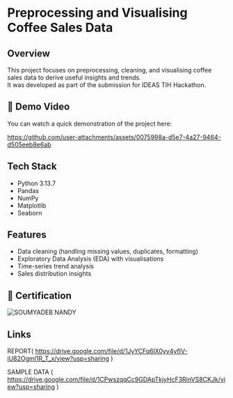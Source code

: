# Preprocessing and Visualising Coffee Sales Data

## Overview
This project focuses on preprocessing, cleaning, and visualising coffee sales data to derive useful insights and trends.  
It was developed as part of the submission for IDEAS TIH Hackathon.

## 🎥 Demo Video
You can watch a quick demonstration of the project here:


https://github.com/user-attachments/assets/0075998a-d5e7-4a27-9464-d505eeb8e6ab



## Tech Stack
- Python 3.13.7
- Pandas
- NumPy
- Matplotlib
- Seaborn

## Features
- Data cleaning (handling missing values, duplicates, formatting)
- Exploratory Data Analysis (EDA) with visualisations
- Time-series trend analysis
- Sales distribution insights

## 🏅 Certification
![SOUMYADEB NANDY](https://github.com/user-attachments/assets/67f0f95a-3cf1-4779-b441-b8b1edc2046f)


## Links 
REPORT( https://drive.google.com/file/d/1JyYCFq6lX0yv4yfIV-iU82Ogml1R_T_x/view?usp=sharing )

SAMPLE DATA ( https://drive.google.com/file/d/1CPwszqqCc9GDApTkjyHcF3RinVS8CKJk/view?usp=sharing )
